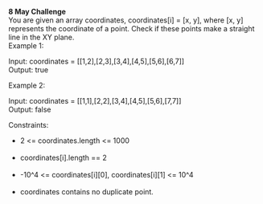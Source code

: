 <strong>8 May Challenge</strong></br>
You are given an array coordinates, coordinates[i] = [x, y], where [x, y] represents the coordinate of a point. Check if these points make a straight line in the XY plane.</br>
Example 1:
<!-- <img src= "https://assets.leetcode.com/uploads/2019/10/15/untitled-diagram-2.jpg"/></br> -->
Input: coordinates = [[1,2],[2,3],[3,4],[4,5],[5,6],[6,7]]</br>
Output: true</br>

Example 2:
<!--<img src="https://assets.leetcode.com/uploads/2019/10/09/untitled-diagram-1.jpg"/></br> -->
Input: coordinates = [[1,1],[2,2],[3,4],[4,5],[5,6],[7,7]]</br>
Output: false</br>

Constraints:</br>
<ul>
 <li>2 <= coordinates.length <= 1000</li></br>
<li>coordinates[i].length == 2</li></br>
<li>-10^4 <= coordinates[i][0], coordinates[i][1] <= 10^4</li></br>
<li>coordinates contains no duplicate point.</li></br>
</ul>
